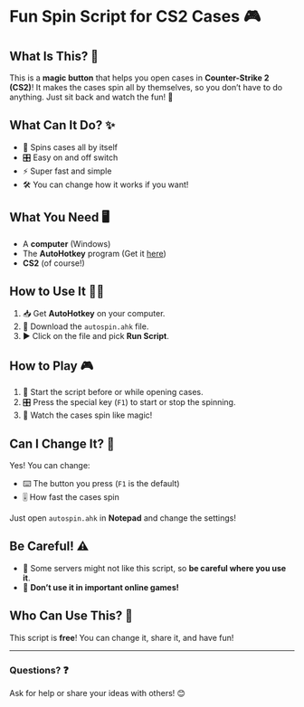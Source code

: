 # Fun Spin Script for CS2 Cases 🎮

## What Is This? 🤔

This is a **magic button** that helps you open cases in **Counter-Strike 2 (CS2)**! It makes the cases spin all by themselves, so you don’t have to do anything. Just sit back and watch the fun! 🎉

## What Can It Do? ✨

- 🎰 Spins cases all by itself
- 🎛️ Easy on and off switch
- ⚡ Super fast and simple
- 🛠️ You can change how it works if you want!

## What You Need 🖥️

- A **computer** (Windows)
- The **AutoHotkey** program (Get it [here](https://www.autohotkey.com/))
- **CS2** (of course!)

## How to Use It 🏃‍♂️

1. 📥 Get **AutoHotkey** on your computer.
2. 📂 Download the `autospin.ahk` file.
3. ▶️ Click on the file and pick **Run Script**.

## How to Play 🎮

1. 🏃 Start the script before or while opening cases.
2. 🎛️ Press the special key (`F1`) to start or stop the spinning.
3. 🔄 Watch the cases spin like magic!

## Can I Change It? 🤖

Yes! You can change:

- ⌨️ The button you press (`F1` is the default)
- 🎚️ How fast the cases spin

Just open `autospin.ahk` in **Notepad** and change the settings!

## Be Careful! ⚠️

- 🚨 Some servers might not like this script, so **be careful where you use it**.
- 🚫 **Don’t use it in important online games!**

## Who Can Use This? 📜

This script is **free**! You can change it, share it, and have fun!

---

### Questions? ❓

Ask for help or share your ideas with others! 😊
